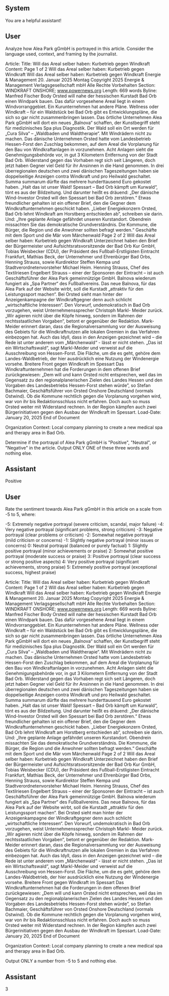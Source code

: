 ## System

You are a helpful assistant!

## User


Analyze how Alea Park gGmbH is portrayed in this article. Consider the language used, context, and framing by the journalist.

Article:
Title: Will das Areal selber haben: Kurbetrieb gegen Windkraft
Content: Page 1 of 2
Will das Areal selber haben: Kurbetrieb gegen Windkraft
Will das Areal selber haben: Kurbetrieb gegen Windkraft
Energie & Management
20. Januar 2025 Montag
Copyright 2025 Energie & Management Verlagsgesellschaft mbH Alle Rechte Vorbehalten
Section: WINDKRAFT ONSHORE; www.powernews.org
Length: 669 words
Byline: Manfred Fischer
Body
Orsted will nahe der hessischen Kurstadt Bad Orb einen Windpark bauen. Das dafür vorgesehene Areal liegt in 
einem Windvorranggebiet. Ein Kurunternehmen hat andere Pläne.
Wellness oder Windkraft – für ein Waldstück bei Bad Orb gibt es Entwicklungspläne, die sich so gar nicht 
zusammenbringen lassen. Das örtliche Unternehmen Alea Park gGmbH will dort ein neues „Balnova“ schaffen, der 
Kunstbegriff steht für medizinisches Spa plus Diagnostik. Der Wald soll ein Ort werden für „Cura Silva“ – 
„Waldbaden und Waldtherapie“. Mit Windrädern nicht zu machen.
Das dänische Unternehmen Orsted hatte vom Landesbetrieb Hessen-Forst den Zuschlag bekommen, auf dem 
Areal die Vorplanung für den Bau von Windkraftanlagen in vorzunehmen. Acht Anlagen sieht die 
Genehmigungsbehörde vor, in gut 3 Kilometern Entfernung von der Stadt Bad Orb. Widerstand gegen das 
Vorhaben regt sich seit Längeren, doch jetzt haben Gegner viel Geld für ihr Ansinnen in die Hand genommen.
In drei überregionalen deutschen und zwei dänischen Tageszeitungen haben sie doppelseitige Anzeigen contra 
Windkraft und pro Heilwald geschaltet. Summa summarum dürfte das mehrere hunderttausend Euro gekostet 
haben. „Halt das ist unser Wald! Spessart – Bad Orb kämpft um Kurwald“, tönt es aus der Bildzeitung. Und darunter 
heißt es dräuend: „Der dänische Wind-Investor Orsted will den Spessart bei Bad Orb zerstören.“
Etwas freundlicher gehalten ist ein offener Brief, den die Gegner dem Windkraftunternehmen geschickt haben. 
„Lieber Energiekonzern Orsted, Bad Orb lehnt Windkraft am Horstberg entschieden ab“, schreiben sie darin. Und: 
„Ihre geplante Anlage gefährdet unseren Kurstandort. Obendrein missachten Sie das demokratische 
Grundverständnis. Die Kommune, die Bürger, die Region und die Anwohner sollten befragt werden.“
Geschäfte mit dem Sport und die Mär vom Märchenwald
Page 2 of 2
Will das Areal selber haben: Kurbetrieb gegen Windkraft
Unterzeichnet haben den Brief der Bürgermeister und Aufsichtsratsvorsitzende der Bad Orb Kur GmbH, Tobias 
Weisbecker (CDU), der Präsident des Fußball-Erstligisten Eintracht Frankfurt, Mathias Beck, der Unternehmer und 
Ehrenbürger Bad Orbs, Henning Strauss, sowie Kurdirektor Steffen Kempa und Stadtverordnetenvorsteher Michael 
Heim. Henning Strauss, Chef des Textilriesen Engelbert Strauss – einer der Sponsoren der Eintracht – ist auch 
Geschäftsführer der Alea Park gemeinnützige GmbH. Balnova wiederum fungiert als „Spa Partner“ des 
Fußballvereins. Das neue Balnova, für das Alea Park auf der Website wirbt, soll die Kurstadt „attraktiv für den 
Leistungssport machen“.
Bei Orsted sieht man hinter der Anzeigenkampagne der Windkraftgegner denn auch schlicht „wirtschaftliche 
Interessen“. Den Vorwurf, undemokratisch in Bad Orb vorzugehen, weist Unternehmenssprecher Christoph Markl-
Meider zurück. „Wir agieren nicht über die Köpfe hinweg, sondern im Rahmen der rechtsstaatlichen Vorgaben“, 
betont er gegenüber der Redaktion.
Mark-Meider erinnert daran, dass die Regionalversammlung vor der Ausweisung des Gebiets für die 
Windkraftnutzen alle lokalen Gremien in das Verfahren einbezogen hat. Auch das Idyll, dass in den Anzeigen 
gezeichnet wird – die Rede ist unter anderem vom „Märchenwald“ - lässt er nicht stehen. „Das ist ein 
Wirtschaftswald“, sagt Markl-Meider und verweist auf die Ausschreibung von Hessen-Forst. Die Fläche, um die es 
geht, gehöre dem Landes-Waldbetrieb, der hier ausdrücklich eine Nutzung der Windenergie vorsehe.
Breitere Front gegen Windkraft im Spessart
Das Windkraftunternehmen hat die Forderungen in dem offenen Brief zurückgewiesen: „Dem will und kann Orsted 
nicht entsprechen, weil das im Gegensatz zu den regionalplanerischen Zielen des Landes Hessen und den 
Vorgaben des Landesbetriebs Hessen-Forst stehen würde”, so Stefan Bachmaier, Geschäftsführer von Orsted 
Onshore Deutschland (vormals Ostwind).
Ob die Kommune rechtlich gegen die Vorplanung vorgehen wird, war von ihr bis Redaktionsschluss nicht erfahren. 
Doch auch so muss Orsted weiter mit Widerstand rechnen. In der Region kämpfen auch zwei Bürgerinitiativen 
gegen den Ausbau der Windkraft im Spessart.
Load-Date: January 20, 2025
End of Document

Organization Context: Local company planning to create a new medical spa and therapy area in Bad Orb.

Determine if the portrayal of Alea Park gGmbH is "Positive", "Neutral", or "Negative" in the article.
Output ONLY ONE of these three words and nothing else.


## Assistant

Positive

## User


Rate the sentiment towards Alea Park gGmbH in this article on a scale from -5 to 5, where:

-5: Extremely negative portrayal (severe criticism, scandal, major failure)
-4: Very negative portrayal (significant problems, strong criticism)
-3: Negative portrayal (clear problems or criticism)
-2: Somewhat negative portrayal (mild criticism or concerns)
-1: Slightly negative portrayal (minor issues or concerns)
0: Neutral portrayal (balanced or purely factual)
1: Slightly positive portrayal (minor achievements or praise)
2: Somewhat positive portrayal (moderate success or praise)
3: Positive portrayal (clear success or strong positive aspects)
4: Very positive portrayal (significant achievements, strong praise)
5: Extremely positive portrayal (exceptional success, highest praise)

Article:
Title: Will das Areal selber haben: Kurbetrieb gegen Windkraft
Content: Page 1 of 2
Will das Areal selber haben: Kurbetrieb gegen Windkraft
Will das Areal selber haben: Kurbetrieb gegen Windkraft
Energie & Management
20. Januar 2025 Montag
Copyright 2025 Energie & Management Verlagsgesellschaft mbH Alle Rechte Vorbehalten
Section: WINDKRAFT ONSHORE; www.powernews.org
Length: 669 words
Byline: Manfred Fischer
Body
Orsted will nahe der hessischen Kurstadt Bad Orb einen Windpark bauen. Das dafür vorgesehene Areal liegt in 
einem Windvorranggebiet. Ein Kurunternehmen hat andere Pläne.
Wellness oder Windkraft – für ein Waldstück bei Bad Orb gibt es Entwicklungspläne, die sich so gar nicht 
zusammenbringen lassen. Das örtliche Unternehmen Alea Park gGmbH will dort ein neues „Balnova“ schaffen, der 
Kunstbegriff steht für medizinisches Spa plus Diagnostik. Der Wald soll ein Ort werden für „Cura Silva“ – 
„Waldbaden und Waldtherapie“. Mit Windrädern nicht zu machen.
Das dänische Unternehmen Orsted hatte vom Landesbetrieb Hessen-Forst den Zuschlag bekommen, auf dem 
Areal die Vorplanung für den Bau von Windkraftanlagen in vorzunehmen. Acht Anlagen sieht die 
Genehmigungsbehörde vor, in gut 3 Kilometern Entfernung von der Stadt Bad Orb. Widerstand gegen das 
Vorhaben regt sich seit Längeren, doch jetzt haben Gegner viel Geld für ihr Ansinnen in die Hand genommen.
In drei überregionalen deutschen und zwei dänischen Tageszeitungen haben sie doppelseitige Anzeigen contra 
Windkraft und pro Heilwald geschaltet. Summa summarum dürfte das mehrere hunderttausend Euro gekostet 
haben. „Halt das ist unser Wald! Spessart – Bad Orb kämpft um Kurwald“, tönt es aus der Bildzeitung. Und darunter 
heißt es dräuend: „Der dänische Wind-Investor Orsted will den Spessart bei Bad Orb zerstören.“
Etwas freundlicher gehalten ist ein offener Brief, den die Gegner dem Windkraftunternehmen geschickt haben. 
„Lieber Energiekonzern Orsted, Bad Orb lehnt Windkraft am Horstberg entschieden ab“, schreiben sie darin. Und: 
„Ihre geplante Anlage gefährdet unseren Kurstandort. Obendrein missachten Sie das demokratische 
Grundverständnis. Die Kommune, die Bürger, die Region und die Anwohner sollten befragt werden.“
Geschäfte mit dem Sport und die Mär vom Märchenwald
Page 2 of 2
Will das Areal selber haben: Kurbetrieb gegen Windkraft
Unterzeichnet haben den Brief der Bürgermeister und Aufsichtsratsvorsitzende der Bad Orb Kur GmbH, Tobias 
Weisbecker (CDU), der Präsident des Fußball-Erstligisten Eintracht Frankfurt, Mathias Beck, der Unternehmer und 
Ehrenbürger Bad Orbs, Henning Strauss, sowie Kurdirektor Steffen Kempa und Stadtverordnetenvorsteher Michael 
Heim. Henning Strauss, Chef des Textilriesen Engelbert Strauss – einer der Sponsoren der Eintracht – ist auch 
Geschäftsführer der Alea Park gemeinnützige GmbH. Balnova wiederum fungiert als „Spa Partner“ des 
Fußballvereins. Das neue Balnova, für das Alea Park auf der Website wirbt, soll die Kurstadt „attraktiv für den 
Leistungssport machen“.
Bei Orsted sieht man hinter der Anzeigenkampagne der Windkraftgegner denn auch schlicht „wirtschaftliche 
Interessen“. Den Vorwurf, undemokratisch in Bad Orb vorzugehen, weist Unternehmenssprecher Christoph Markl-
Meider zurück. „Wir agieren nicht über die Köpfe hinweg, sondern im Rahmen der rechtsstaatlichen Vorgaben“, 
betont er gegenüber der Redaktion.
Mark-Meider erinnert daran, dass die Regionalversammlung vor der Ausweisung des Gebiets für die 
Windkraftnutzen alle lokalen Gremien in das Verfahren einbezogen hat. Auch das Idyll, dass in den Anzeigen 
gezeichnet wird – die Rede ist unter anderem vom „Märchenwald“ - lässt er nicht stehen. „Das ist ein 
Wirtschaftswald“, sagt Markl-Meider und verweist auf die Ausschreibung von Hessen-Forst. Die Fläche, um die es 
geht, gehöre dem Landes-Waldbetrieb, der hier ausdrücklich eine Nutzung der Windenergie vorsehe.
Breitere Front gegen Windkraft im Spessart
Das Windkraftunternehmen hat die Forderungen in dem offenen Brief zurückgewiesen: „Dem will und kann Orsted 
nicht entsprechen, weil das im Gegensatz zu den regionalplanerischen Zielen des Landes Hessen und den 
Vorgaben des Landesbetriebs Hessen-Forst stehen würde”, so Stefan Bachmaier, Geschäftsführer von Orsted 
Onshore Deutschland (vormals Ostwind).
Ob die Kommune rechtlich gegen die Vorplanung vorgehen wird, war von ihr bis Redaktionsschluss nicht erfahren. 
Doch auch so muss Orsted weiter mit Widerstand rechnen. In der Region kämpfen auch zwei Bürgerinitiativen 
gegen den Ausbau der Windkraft im Spessart.
Load-Date: January 20, 2025
End of Document

Organization Context: Local company planning to create a new medical spa and therapy area in Bad Orb.

Output ONLY a number from -5 to 5 and nothing else.


## Assistant

3

